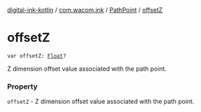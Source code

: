 [digital-ink-kotlin](../../index.md) / [com.wacom.ink](../index.md) / [PathPoint](index.md) / [offsetZ](./offset-z.md)

# offsetZ

`var offsetZ: `[`Float`](https://kotlinlang.org/api/latest/jvm/stdlib/kotlin/-float/index.html)`?`

Z dimension offset value associated with the path point.

### Property

`offsetZ` - Z dimension offset value associated with the path point.